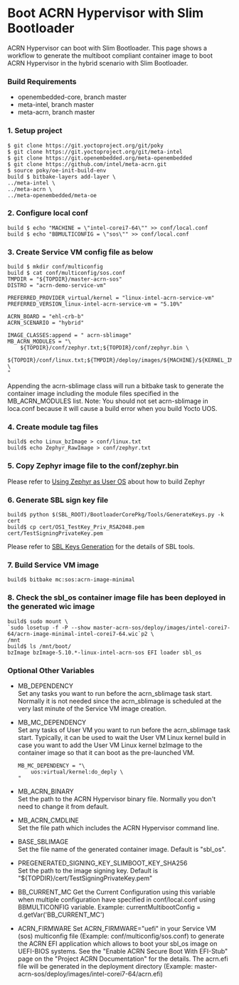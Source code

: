 # Boot ACRN Hypervisor with Slim Bootloader
ACRN Hypervisor can boot with Slim Bootloader. This page shows a workflow to generate the multiboot compliant container image to boot ACRN Hypervisor in the hybrid scenario with Slim Bootloader.

### Build Requirements
* openembedded-core, branch master
* meta-intel, branch master
* meta-acrn, branch master

### 1. Setup project
```
$ git clone https://git.yoctoproject.org/git/poky
$ git clone https://git.yoctoproject.org/git/meta-intel
$ git clone https://git.openembedded.org/meta-openembedded
$ git clone https://github.com/intel/meta-acrn.git
$ source poky/oe-init-build-env
build $ bitbake-layers add-layer \
../meta-intel \
../meta-acrn \
../meta-openembedded/meta-oe
```

### 2. Configure local conf
```
build $ echo "MACHINE = \"intel-corei7-64\"" >> conf/local.conf
build $ echo "BBMULTICONFIG = \"sos\"" >> conf/local.conf
```

### 3. Create Service VM config file as below
```
build $ mkdir conf/multiconfig
build $ cat conf/multiconfig/sos.conf
TMPDIR = "${TOPDIR}/master-acrn-sos"
DISTRO = "acrn-demo-service-vm"

PREFERRED_PROVIDER_virtual/kernel = "linux-intel-acrn-service-vm"
PREFERRED_VERSION_linux-intel-acrn-service-vm = "5.10%"

ACRN_BOARD = "ehl-crb-b"
ACRN_SCENARIO = "hybrid"

IMAGE_CLASSES:append = " acrn-sblimage"
MB_ACRN_MODULES = "\
    ${TOPDIR}/conf/zephyr.txt;${TOPDIR}/conf/zephyr.bin \
    ${TOPDIR}/conf/linux.txt;${TMPDIR}/deploy/images/${MACHINE}/${KERNEL_IMAGETYPE} \
"
```
Appending the acrn-sblimage class will run a bitbake task to generate the container image including the module files specified in the MB_ACRN_MODULES list.
Note: You should not set acrn-sblimage in loca.conf because it will cause a build error when you build Yocto UOS.

### 4. Create module tag files
```
build$ echo Linux_bzImage > conf/linux.txt
build$ echo Zephyr_RawImage > conf/zephyr.txt
```

### 5. Copy Zephyr image file to the conf/zephyr.bin
Please refer to [Using Zephyr as User OS](https://projectacrn.github.io/2.7/tutorials/using_zephyr_as_user_vm.html) about how to build Zephyr

### 6. Generate SBL sign key file
```
build$ python $(SBL_ROOT)/BootloaderCorePkg/Tools/GenerateKeys.py -k cert
build$ cp cert/OS1_TestKey_Priv_RSA2048.pem cert/TestSigningPrivateKey.pem
```

Please refer to [SBL Keys Generation](https://slimbootloader.github.io/getting-started/build-host-setup.html#sbl-keys) for the details of SBL tools.

### 7. Build Service VM image
```
build$ bitbake mc:sos:acrn-image-minimal
```

### 8. Check the sbl_os container image file has been deployed in the generated wic image
```
build$ sudo mount \
`sudo losetup -f -P --show master-acrn-sos/deploy/images/intel-corei7-64/acrn-image-minimal-intel-corei7-64.wic`p2 \
/mnt
build$ ls /mnt/boot/
bzImage bzImage-5.10.*-linux-intel-acrn-sos EFI loader sbl_os
```

### Optional Other Variables
* MB_DEPENDENCY  
  Set any tasks you want to run before the acrn_sblimage task start. Normally it is not needed since the acrn_sblimage is scheduled at the very last minute of the Service VM image creation.

* MB_MC_DEPENDENCY  
  Set any tasks of User VM you want to run before the acrn_sblimage task start. Typically, it can be used to wait the User VM Linux kernel build in case you want to add the User VM Linux kernel bzImage to the container image so that it can boot as the pre-launched VM.  
  ```
  MB_MC_DEPENDENCY = "\
      uos:virtual/kernel:do_deply \
  "
  ```
* MB_ACRN_BINARY  
  Set the path to the ACRN Hypervisor binary file. Normally you don't need to change it from default.

* MB_ACRN_CMDLINE  
  Set the file path which includes the ACRN Hypervisor command line. 

* BASE_SBLIMAGE  
  Set the file name of the generated container image. Default is "sbl_os".

* PREGENERATED_SIGNING_KEY_SLIMBOOT_KEY_SHA256  
  Set the path to the image signing key. Default is "${TOPDIR}/cert/TestSigningPrivateKey.pem"

* BB_CURRENT_MC
  Get the Current Configuration using this variable when multiple configuration have specified in conf/local.conf using BBMULTICONFIG variable.
  Example: currentMultibootConfig = d.getVar('BB_CURRENT_MC')

* ACRN_FIRMWARE
  Set ACRN_FIRMWARE="uefi" in your Service VM (sos) multiconfig file (Example: conf/multiconfig/sos.conf) to generate the ACRN EFI application which allows to boot your sbl_os image on UEFI-BIOS systems.
  See the "Enable ACRN Secure Boot With EFI-Stub" page on the "Project ACRN Documentation" for the details.
  The acrn.efi file will be generated in the deployment directory (Example: master-acrn-sos/deploy/images/intel-corei7-64/acrn.efi)
